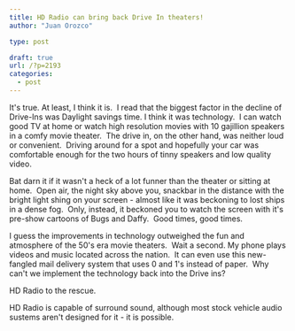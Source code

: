 ```yaml
---
title: HD Radio can bring back Drive In theaters!
author: "Juan Orozco"

type: post

draft: true
url: /?p=2193
categories:
  - post
---
```


It's true. At least, I think it is.  I read that the biggest factor in the decline of Drive-Ins was Daylight savings time. I think it was technology.  I can watch good TV at home or watch high resolution movies with 10 gajillion speakers in a comfy movie theater.  The drive in, on the other hand, was neither loud or convenient.  Driving around for a spot and hopefully your car was comfortable enough for the two hours of tinny speakers and low quality video.

Bat darn it if it wasn't a heck of a lot funner than the theater or sitting at home.  Open air, the night sky above you, snackbar in the distance with the bright light shing on your screen - almost like it was beckoning to lost ships in a dense fog.  Only, instead, it beckoned you to watch the screen with it's pre-show cartoons of Bugs and Daffy.  Good times, good times.

I guess the improvements in technology outweighed the fun and atmosphere of the 50's era movie theaters.  Wait a second. My phone plays videos and music located across the nation.  It can even use this new-fangled mail delivery system that uses 0 and 1's instead of paper.  Why can't we implement the technology back into the Drive ins?

HD Radio to the rescue.

HD Radio is capable of surround sound, although most stock vehicle audio sustems aren't designed for it - it is possible.
